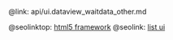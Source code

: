 @link: api/ui.dataview_waitdata_other.md

@seolinktop: [html5 framework](https://webix.com)
@seolink: [list ui](https://webix.com/widget/list/)